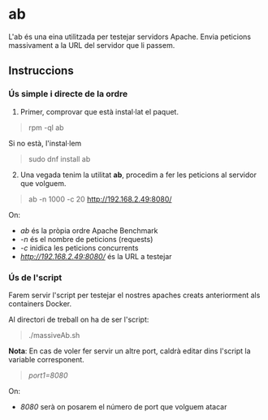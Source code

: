 # ab

L'ab és una eina utilitzada per testejar servidors Apache. Envia peticions massivament a la URL del servidor que li passem.

## Instruccions 

### Ús simple i directe de la ordre

1.  Primer, comprovar que està instal·lat el paquet.

  > rpm -ql ab

  Si no està, l'instal·lem
  
  > sudo dnf install ab
  
2. Una vegada tenim la utilitat **ab**, procedim a fer les peticions al servidor que volguem.

  > ab -n 1000 -c 20 http://192.168.2.49:8080/
  
  On:
  * *ab* és la pròpia ordre Apache Benchmark
  * *-n* és el nombre de peticions (requests)
  * *-c* inidica les peticions concurrents
  * *http://192.168.2.49:8080/* és la URL a testejar

### Ús de l'script

Farem servir l'script per testejar el nostres apaches creats anteriorment als containers Docker.

Al directori de treball on ha de ser l'script:

> ./massiveAb.sh 

**Nota**: En cas de voler fer servir un altre port, caldrà editar dins l'script
la variable corresponent.

>	*port1=8080*

On:

*	*8080* serà on posarem el número de port que volguem atacar
